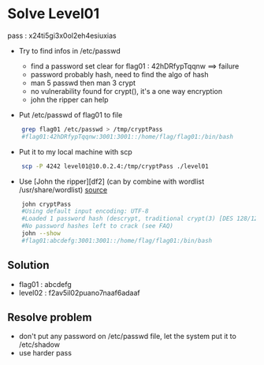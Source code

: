 # Solve Level01
pass : x24ti5gi3x0ol2eh4esiuxias

- Try to find infos in /etc/passwd
    - find a password set clear for flag01 : 42hDRfypTqqnw ==> failure
    - password probably hash, need to find the algo of hash
    - man 5 passwd then man 3 crypt
    - no vulnerability found for crypt(), it's a one way encryption
    - john the ripper can help

- Put /etc/passwd of flag01 to file
```bash
    grep flag01 /etc/passwd > /tmp/cryptPass
    #flag01:42hDRfypTqqnw:3001:3001::/home/flag/flag01:/bin/bash
```
- Put it to my local machine with scp
```bash
    scp -P 4242 level01@10.0.2.4:/tmp/cryptPass ./level01
```
- Use [John the ripper][df2] (can by combine with wordlist /usr/share/wordlist) [source][df3]
```bash
    john cryptPass
    #Using default input encoding: UTF-8
    #Loaded 1 password hash (descrypt, traditional crypt(3) [DES 128/128 AVX])
    #No password hashes left to crack (see FAQ)
    john --show
    #flag01:abcdefg:3001:3001::/home/flag/flag01:/bin/bash
```

## Solution
- flag01 : abcdefg
- level02 : f2av5il02puano7naaf6adaaf

## Resolve problem
- don't put any password on /etc/passwd file, let the system put it to /etc/shadow
- use harder pass

[df3]: https://www.cyberciti.biz/faq/unix-linux-password-cracking-john-the-ripper/